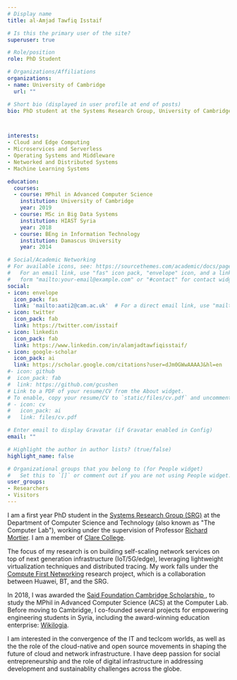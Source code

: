 ```yaml
---
# Display name
title: al-Amjad Tawfiq Isstaif

# Is this the primary user of the site?
superuser: true

# Role/position
role: PhD Student

# Organizations/Affiliations
organizations:
- name: University of Cambridge
  url: ""

# Short bio (displayed in user profile at end of posts)
bio: PhD student at the Systems Research Group, University of Cambridge. My research interests include distributed tracing, cloud resource management and lightweight virtualization.



interests:
- Cloud and Edge Computing
- Microservices and Serverless
- Operating Systems and Middleware
- Networked and Distributed Systems 
- Machine Learning Systems

education:
  courses:
  - course: MPhil in Advanced Computer Science
    institution: University of Cambridge
    year: 2019
  - course: MSc in Big Data Systems
    institution: HIAST Syria
    year: 2018
  - course: BEng in Information Technology 
    institution: Damascus University
    year: 2014

# Social/Academic Networking
# For available icons, see: https://sourcethemes.com/academic/docs/page-builder/#icons
#   For an email link, use "fas" icon pack, "envelope" icon, and a link in the
#   form "mailto:your-email@example.com" or "#contact" for contact widget.
social:
- icon: envelope
  icon_pack: fas
  link: 'mailto:aati2@cam.ac.uk'  # For a direct email link, use "mailto:test@example.org".
- icon: twitter
  icon_pack: fab
  link: https://twitter.com/isstaif
- icon: linkedin
  icon_pack: fab
  link: https://www.linkedin.com/in/alamjadtawfiqisstaif/
- icon: google-scholar
  icon_pack: ai
  link: https://scholar.google.com/citations?user=dJm0GWwAAAAJ&hl=en
#- icon: github
#  icon_pack: fab
#  link: https://github.com/gcushen
# Link to a PDF of your resume/CV from the About widget.
# To enable, copy your resume/CV to `static/files/cv.pdf` and uncomment the lines below.
# - icon: cv
#   icon_pack: ai
#   link: files/cv.pdf

# Enter email to display Gravatar (if Gravatar enabled in Config)
email: ""

# Highlight the author in author lists? (true/false)
highlight_name: false

# Organizational groups that you belong to (for People widget)
#   Set this to `[]` or comment out if you are not using People widget.
user_groups:
- Researchers
- Visitors
---
```


I am a first year PhD student in the [Systems Research Group (SRG)](https://www.cl.cam.ac.uk/research/srg/) at the Department of Computer Science and Technology (also known as "The Computer Lab"), working under the supervision of Professor [Richard Mortier](https://mort.io/). I am a member of [Clare College](http://www.clare.cam.ac.uk/Home/). 

The focus of my research is on building self-scaling network services on top of next generation infrastructure (IoT/5G/edge), leveraging lightweight virtualization techniques and distributed tracing. My work falls under the [Compute First Networking](https://www.cl.cam.ac.uk/research/srg/projects/cfn/) research project, which is a collaboration between Huawei, BT, and the SRG.

In 2018, I was awarded the [Said Foundation Cambridge Scholarship ](https://www.cambridgetrust.org/partners/said-foundation), to study the MPhil in Advanced Computer Science (ACS) at the Computer Lab. Before moving to Cambridge, I co-founded several projects for empowering engineering students in Syria, including the award-winning education enterprise: [Wikilogia](https://wikilogia.org/en). 

I am interested in the convergence of the IT and teclcom worlds, as well as the the role of the cloud-native and open source movements in shaping the future of cloud and network infrastructure. I have deep passion for social entrepreneurship and the role of digital infrastructure in addressing development and sustainablity challenges across the globe.



